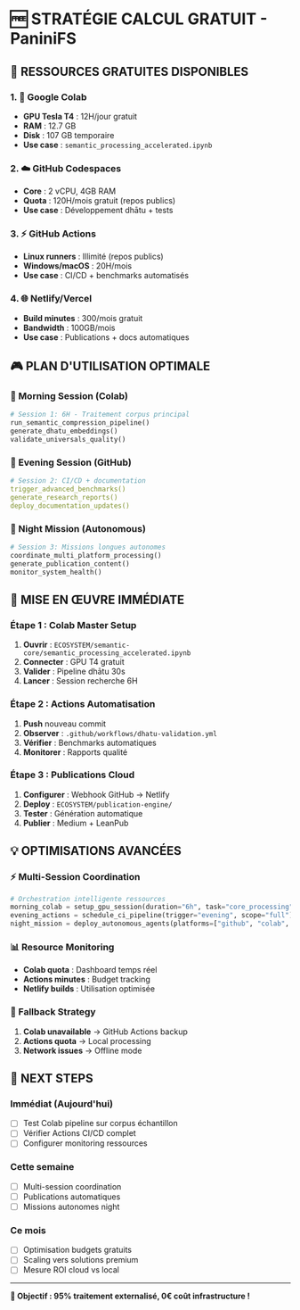 # 🆓 STRATÉGIE CALCUL GRATUIT - PaniniFS

## 🎯 **RESSOURCES GRATUITES DISPONIBLES**

### 1. **🚀 Google Colab** 
- **GPU Tesla T4** : 12H/jour gratuit
- **RAM** : 12.7 GB
- **Disk** : 107 GB temporaire
- **Use case** : `semantic_processing_accelerated.ipynb`

### 2. **☁️ GitHub Codespaces**
- **Core** : 2 vCPU, 4GB RAM
- **Quota** : 120H/mois gratuit (repos publics)
- **Use case** : Développement dhātu + tests

### 3. **⚡ GitHub Actions** 
- **Linux runners** : Illimité (repos publics)
- **Windows/macOS** : 20H/mois
- **Use case** : CI/CD + benchmarks automatisés

### 4. **🌐 Netlify/Vercel**
- **Build minutes** : 300/mois gratuit
- **Bandwidth** : 100GB/mois
- **Use case** : Publications + docs automatiques

## 🎮 **PLAN D'UTILISATION OPTIMALE**

### **🌅 Morning Session (Colab)**
```python
# Session 1: 6H - Traitement corpus principal
run_semantic_compression_pipeline()
generate_dhatu_embeddings()
validate_universals_quality()
```

### **🌆 Evening Session (GitHub)**  
```yaml
# Session 2: CI/CD + documentation
trigger_advanced_benchmarks()
generate_research_reports() 
deploy_documentation_updates()
```

### **🌙 Night Mission (Autonomous)**
```python
# Session 3: Missions longues autonomes  
coordinate_multi_platform_processing()
generate_publication_content()
monitor_system_health()
```

## 🚀 **MISE EN ŒUVRE IMMÉDIATE**

### **Étape 1 : Colab Master Setup**
1. **Ouvrir** : `ECOSYSTEM/semantic-core/semantic_processing_accelerated.ipynb`
2. **Connecter** : GPU T4 gratuit
3. **Valider** : Pipeline dhātu 30s
4. **Lancer** : Session recherche 6H

### **Étape 2 : Actions Automatisation**
1. **Push** nouveau commit
2. **Observer** : `.github/workflows/dhatu-validation.yml`
3. **Vérifier** : Benchmarks automatiques
4. **Monitorer** : Rapports qualité

### **Étape 3 : Publications Cloud**
1. **Configurer** : Webhook GitHub → Netlify
2. **Deploy** : `ECOSYSTEM/publication-engine/`
3. **Tester** : Génération automatique
4. **Publier** : Medium + LeanPub

## 💡 **OPTIMISATIONS AVANCÉES**

### **⚡ Multi-Session Coordination**
```python
# Orchestration intelligente ressources
morning_colab = setup_gpu_session(duration="6h", task="core_processing")
evening_actions = schedule_ci_pipeline(trigger="evening", scope="full")
night_mission = deploy_autonomous_agents(platforms=["github", "colab", "netlify"])
```

### **📊 Resource Monitoring**
- **Colab quota** : Dashboard temps réel
- **Actions minutes** : Budget tracking
- **Netlify builds** : Utilisation optimisée

### **🔄 Fallback Strategy**
1. **Colab unavailable** → GitHub Actions backup
2. **Actions quota** → Local processing  
3. **Network issues** → Offline mode

## 🎯 **NEXT STEPS**

### **Immédiat (Aujourd'hui)**
- [ ] Test Colab pipeline sur corpus échantillon
- [ ] Vérifier Actions CI/CD complet
- [ ] Configurer monitoring ressources

### **Cette semaine**
- [ ] Multi-session coordination
- [ ] Publications automatiques  
- [ ] Missions autonomes night

### **Ce mois**
- [ ] Optimisation budgets gratuits
- [ ] Scaling vers solutions premium
- [ ] Mesure ROI cloud vs local

---
**🌟 Objectif : 95% traitement externalisé, 0€ coût infrastructure !**
